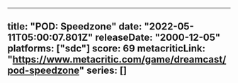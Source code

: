
---
title: "POD: Speedzone"
date: "2022-05-11T05:00:07.801Z"
releaseDate: "2000-12-05"
platforms: ["sdc"]
score: 69
metacriticLink: "https://www.metacritic.com/game/dreamcast/pod-speedzone"
series: []
---

